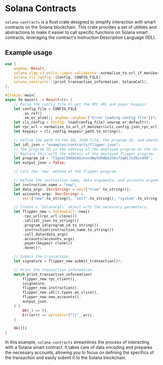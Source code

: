 # Solana Contracts

`solana-contracts` is a Rust crate designed to simplify interaction with smart contracts on the Solana blockchain.
This crate provides a set of utilities and abstractions to make it easier to call specific functions on Solana smart contracts, leveraging the contract's Instruction Description Language (IDL).


## Example usage

```rust
use {
    anyhow::Result,
    solana_clap_v3_utils::input_validators::normalize_to_url_if_moniker,
    solana_cli_config::{Config, CONFIG_FILE},
    solana_contracts::{print_transaction_information, SolanaCall},
};

#[tokio::main]
async fn main() -> Result<()> {
    // Parse the config file to get the RPC URL and payer keypair.
    let config_file = CONFIG_FILE
        .as_ref()
        .ok_or_else(|| anyhow::anyhow!("Error loading config file"))?;
    let cli_config = Config::load(config_file).unwrap_or_default();
    let rpc_url = normalize_to_url_if_moniker(&cli_config.json_rpc_url);
    let keypair = cli_config.keypair_path.to_string();

    // Define the path to the IDL JSON file, the program ID, and whether to output JSON.
    let idl_json = "examples/contracts/flipper.json";
    // The program ID is the address of the deployed program on the Solana blockchain.
    // Replace this with the address of the deployed flipper program.
    let program_id = "71gxeC5D6bGAUznocUWyXdhWQozhDc72qKL7oZ8zn4kR";
    let output_json = false;

    // Call the `new` method of the flipper program.

    // Define the instruction name, data arguments, and accounts arguments.
    let instruction_name = "new";
    let data_args: Vec<String> = vec!["true".to_string()];
    let accounts_args: Vec<String> =
        vec!["new".to_string(), "self".to_string(), "system".to_string()];

    // Create a `SolanaCall` object with the necessary parameters.
    let flipper_new = SolanaCall::new()
        .rpc_url(rpc_url.clone())
        .idl(idl_json.to_string())
        .program_id(program_id.to_string())
        .instruction(instruction_name.to_string())
        .call_data(data_args)
        .accounts(accounts_args)
        .payer(keypair.clone())
        .done()?;

    // Submit the transaction.
    let signature = flipper_new.submit_transaction()?;

    // Print the transaction information.
    match print_transaction_information(
        flipper_new.rpc_client(),
        &signature,
        flipper_new.instruction(),
        flipper_new.idl().types.as_slice(),
        flipper_new.new_accounts(),
        output_json,
    ) {
        Ok(_) => (),
        Err(err) => eprintln!("{}", err),
    }

    Ok(())
}
```
In this example, `solana-contracts` streamlines the process of interacting with a Solana smart contract. It takes care of data encoding and prepares the necessary accounts, allowing you to focus on defining the specifics of the transaction and easily submit it to the Solana blockchain.
